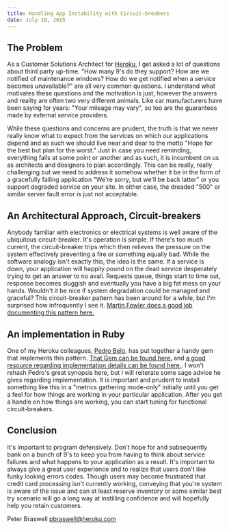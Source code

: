 ```yaml
---
title: Handling App Instability with Circuit-breakers
date: July 10, 2015
---
```


## The Problem
As a Customer Solutions Architect for [Heroku](http://heroku.com), I get asked a lot of questions about third party up-time.  "How many 9's do they support?  How are we notified of maintenance windows?  How do we get notified when a service becomes unavailable?" are all very common questions.  I understand what motivates these questions and the motivation is just, however the answers and reality are often two very different animals.  Like car manufacturers have been saying for years: "Your mileage may vary", so too are the guarantees made by external service providers.

While these questions and concerns are prudent, the truth is that we never really know what to expect from the services on which our applications depend and as such we should live near and dear to the motto "Hope for the best but plan for the worst."  Just in case you need reminding, everything fails at some point or another and as such, it is incumbent on us as architects and designers to plan accordingly.  This can be really, really challenging but we need to address it somehow whether it be in the form of a gracefully failing application "We're sorry, but we'll be back latter" or you support degraded service on your site.  In either case, the dreaded "500" or similar server fault error is just not acceptable.

## An Architectural Approach, Circuit-breakers
Anybody familiar with electronics or electrical systems is well aware of the ubiquitous circuit-breaker.  It's operation is simple.  If there's too much current, the circuit-breaker trips which then relieves the pressure on the system effectively preventing a fire or something equally bad.  While the software analogy isn't exactly this, the idea is the same.  If a service is down, your application will happily pound on the dead service desperately trying to get an answer to no avail.  Requests queue, things start to time out, response becomes sluggish and eventually you have a big fat mess on your hands.  Wouldn't it be nice if system degradation could be managed and graceful?  This circuit-breaker pattern has been around for a while, but I'm surprised how infrequently I see it.  [Martin Fowler does a good job documenting this pattern here.](http://martinfowler.com/bliki/CircuitBreaker.html)

## An implementation in Ruby
One of my Heroku colleagues, [Pedro Belo](https://gist.github.com/pedro), has put together a handy gem that implements this pattern.  [That Gem can be found here.](https://github.com/pedro/cb2) and [a good resource regarding implementation details can be found here.](http://engineering.heroku.com/blogs/2015-06-30-improved-production-stability-with-circuit-breakers/).  I won't rehash Pedro's great synopsis here, but I will reiterate some sage advice he gives regarding implementation.  It is important and prudent to install something like this in a "metrics gathering mode-only" initially until you get a feel for how things are working in your particular application.  After you get a handle on how things are working, you can start tuning for functional circuit-breakers.

## Conclusion
It's important to program defensively.  Don't hope for and subsequently bank on a bunch of 9's to keep you from having to think about service failures and what happens to your application as a result.  It's important to always give a great user experience and to realize that users don't like funky looking errors codes.  Though users may become frustrated that credit card processing isn't currently working, conveying that you're system is aware of the issue and can at least reserve inventory or some similar best try scenario will go a long way at instilling confidence and will hopefully help you retain customers.

Peter Braswell
pbraswell@heroku.com


